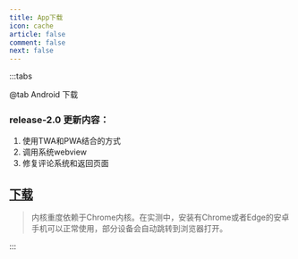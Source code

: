 ```yaml
---
title: App下载
icon: cache
article: false
comment: false
next: false
---
```


:::tabs

@tab Android 下载

### release-2.0 更新内容：
1. 使用TWA和PWA结合的方式
2. 调用系统webview
3. 修复评论系统和返回页面

## [下载](https://gitee.com/heStudio/blog-android/releases/download/release-2.0/blog-release.apk)

> 内核重度依赖于Chrome内核。在实测中，安装有Chrome或者Edge的安卓手机可以正常使用，部分设备会自动跳转到浏览器打开。

:::